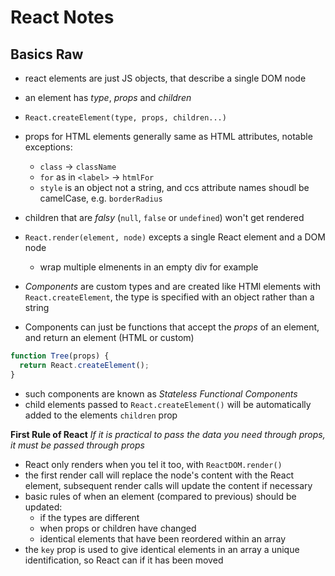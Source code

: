 # React Notes

## Basics Raw

- react elements are just JS objects, that describe a single DOM node
- an element has *type*, *props* and *children*
- `React.createElement(type, props, children...)`
- props for HTML elements generally same as HTML attributes, notable exceptions:
  - `class` -> `className`
  - `for` as in `<label>` -> `htmlFor`
  - `style` is an object not a string, and ccs attribute names shoudl be camelCase, e.g.  `borderRadius`
- children that are *falsy* (`null`, `false` or `undefined`) won't get rendered
- `React.render(element, node)` excepts a single React element and a DOM node
  - wrap multiple elmenents in an empty div for example

- *Components* are custom types and are created like HTMl elements with `React.createElement`, the type is specified with an object rather than a string
- Components can just be functions that accept the *props* of an element, and return an element (HTML or custom)
```javascript
function Tree(props) {
  return React.createElement();
}
```
  - such components are known as *Stateless Functional Components*
- child elements passed to `React.createElement()` will be automatically added to the elements `children` prop

**First Rule of React** *If it is practical to pass the data you need through props, it must be passed through props*

- React only renders when you tel it too, with `ReactDOM.render()`
- the first render call will replace the node's content with the React element, subsequent render calls will update the content if necessary
- basic rules of when an element (compared to previous) should be updated:
  - if the types are different
  - when props or children have changed
  - identical elements that have been reordered within an array
- the `key` prop is used to give identical elements in an array a unique identification, so React can if it has been moved
